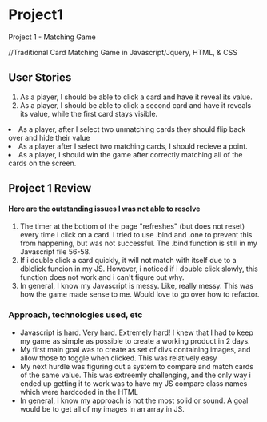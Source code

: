 # Project1
Project 1 - Matching Game

//Traditional Card Matching Game in Javascript/Jquery, HTML, & CSS

## User Stories
1. As a player, I should be able to click a card and have it reveal its value.</li>
2. As a player, I should be able to click a second card and have it reveals its value, while the first card stays visible.</li>
<li>As a player, after I select two unmatching cards they should flip back over and hide their value</li>
<li>As a player after I select two matching cards, I should recieve a point.</li>
<li>As a player, I should win the game after correctly matching all of the cards on the screen.</li>
</ol>

<h2> Project 1 Review </h2>
<h4>Here are the outstanding issues I was not able to resolve</h4>
<ol>
<li>The timer at the bottom of the page "refreshes" (but does not reset) every time i click on a card. I tried to use .bind and .one to prevent this from happening, but was not successful. The .bind function is still in my Javascript file 56-58. </li>
<li>If i double click a card quickly, it will not match with itself due to a dblclick funcion in my JS. However, i noticed if i double click slowly, this function does not work and i can't figure out why.</li>
<li>In general, I know my Javascript is messy. Like, really messy. This was how the game made sense to me. Would love to go over how to refactor.
</ol>

<h3>Approach, technologies used, etc</h3>
<ul>
<li>Javascript is hard. Very hard. Extremely hard! I knew that I had to keep my game as simple as possible to create a working product in 2 days.</li>
<li>My first main goal was to create as set of divs containing images, and allow those to toggle when clicked. This was relatively easy</li>
<li>My next hurdle was figuring out a system to compare and match cards of the same value. This was extreemly challenging, and the only way i ended up getting it to work was to have my JS compare class names which were hardcoded in the HTML</li>
<li>In general, i know my approach is not the most solid or sound. A goal would be to get all of my images in an array in JS.</li>
</ul>
